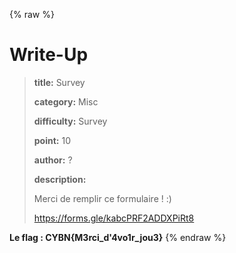 {% raw %}
# Write-Up
> **title:** Survey
>
> **category:** Misc
>
> **difficulty:** Survey
>
> **point:** 10
>
> **author:** ?
>
> **description:**
>
> Merci de remplir ce formulaire ! :)
>
> https://forms.gle/kabcPRF2ADDXPiRt8

**Le flag : CYBN{M3rci_d'4vo1r_jou3}**
{% endraw %}